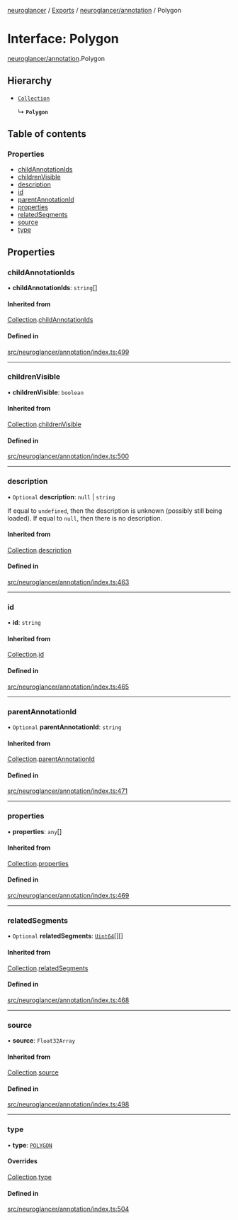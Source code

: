 [neuroglancer](../README.md) / [Exports](../modules.md) / [neuroglancer/annotation](../modules/neuroglancer_annotation.md) / Polygon

# Interface: Polygon

[neuroglancer/annotation](../modules/neuroglancer_annotation.md).Polygon

## Hierarchy

- [`Collection`](neuroglancer_annotation.Collection.md)

  ↳ **`Polygon`**

## Table of contents

### Properties

- [childAnnotationIds](neuroglancer_annotation.Polygon.md#childannotationids)
- [childrenVisible](neuroglancer_annotation.Polygon.md#childrenvisible)
- [description](neuroglancer_annotation.Polygon.md#description)
- [id](neuroglancer_annotation.Polygon.md#id)
- [parentAnnotationId](neuroglancer_annotation.Polygon.md#parentannotationid)
- [properties](neuroglancer_annotation.Polygon.md#properties)
- [relatedSegments](neuroglancer_annotation.Polygon.md#relatedsegments)
- [source](neuroglancer_annotation.Polygon.md#source)
- [type](neuroglancer_annotation.Polygon.md#type)

## Properties

### childAnnotationIds

• **childAnnotationIds**: `string`[]

#### Inherited from

[Collection](neuroglancer_annotation.Collection.md).[childAnnotationIds](neuroglancer_annotation.Collection.md#childannotationids)

#### Defined in

[src/neuroglancer/annotation/index.ts:499](https://github.com/ActiveBrainAtlas2/neuroglancer/blob/91617476/src/neuroglancer/annotation/index.ts#L499)

___

### childrenVisible

• **childrenVisible**: `boolean`

#### Inherited from

[Collection](neuroglancer_annotation.Collection.md).[childrenVisible](neuroglancer_annotation.Collection.md#childrenvisible)

#### Defined in

[src/neuroglancer/annotation/index.ts:500](https://github.com/ActiveBrainAtlas2/neuroglancer/blob/91617476/src/neuroglancer/annotation/index.ts#L500)

___

### description

• `Optional` **description**: ``null`` \| `string`

If equal to `undefined`, then the description is unknown (possibly still being loaded).  If
equal to `null`, then there is no description.

#### Inherited from

[Collection](neuroglancer_annotation.Collection.md).[description](neuroglancer_annotation.Collection.md#description)

#### Defined in

[src/neuroglancer/annotation/index.ts:463](https://github.com/ActiveBrainAtlas2/neuroglancer/blob/91617476/src/neuroglancer/annotation/index.ts#L463)

___

### id

• **id**: `string`

#### Inherited from

[Collection](neuroglancer_annotation.Collection.md).[id](neuroglancer_annotation.Collection.md#id)

#### Defined in

[src/neuroglancer/annotation/index.ts:465](https://github.com/ActiveBrainAtlas2/neuroglancer/blob/91617476/src/neuroglancer/annotation/index.ts#L465)

___

### parentAnnotationId

• `Optional` **parentAnnotationId**: `string`

#### Inherited from

[Collection](neuroglancer_annotation.Collection.md).[parentAnnotationId](neuroglancer_annotation.Collection.md#parentannotationid)

#### Defined in

[src/neuroglancer/annotation/index.ts:471](https://github.com/ActiveBrainAtlas2/neuroglancer/blob/91617476/src/neuroglancer/annotation/index.ts#L471)

___

### properties

• **properties**: `any`[]

#### Inherited from

[Collection](neuroglancer_annotation.Collection.md).[properties](neuroglancer_annotation.Collection.md#properties)

#### Defined in

[src/neuroglancer/annotation/index.ts:469](https://github.com/ActiveBrainAtlas2/neuroglancer/blob/91617476/src/neuroglancer/annotation/index.ts#L469)

___

### relatedSegments

• `Optional` **relatedSegments**: [`Uint64`](../classes/neuroglancer_util_uint64.Uint64.md)[][]

#### Inherited from

[Collection](neuroglancer_annotation.Collection.md).[relatedSegments](neuroglancer_annotation.Collection.md#relatedsegments)

#### Defined in

[src/neuroglancer/annotation/index.ts:468](https://github.com/ActiveBrainAtlas2/neuroglancer/blob/91617476/src/neuroglancer/annotation/index.ts#L468)

___

### source

• **source**: `Float32Array`

#### Inherited from

[Collection](neuroglancer_annotation.Collection.md).[source](neuroglancer_annotation.Collection.md#source)

#### Defined in

[src/neuroglancer/annotation/index.ts:498](https://github.com/ActiveBrainAtlas2/neuroglancer/blob/91617476/src/neuroglancer/annotation/index.ts#L498)

___

### type

• **type**: [`POLYGON`](../enums/neuroglancer_annotation.AnnotationType.md#polygon)

#### Overrides

[Collection](neuroglancer_annotation.Collection.md).[type](neuroglancer_annotation.Collection.md#type)

#### Defined in

[src/neuroglancer/annotation/index.ts:504](https://github.com/ActiveBrainAtlas2/neuroglancer/blob/91617476/src/neuroglancer/annotation/index.ts#L504)
